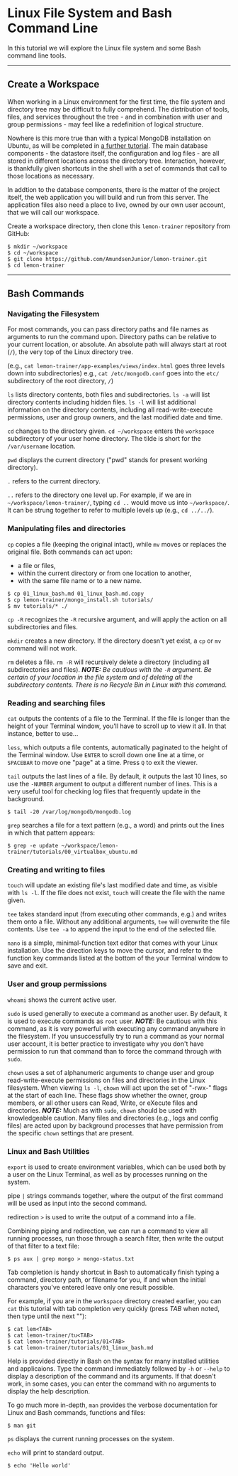 # Linux File System and Bash Command Line
In this tutorial we will explore the Linux file system and some Bash command line tools.

---

## Create a Workspace

When working in a Linux environment for the first time, the file system and directory tree may be difficult to fully comprehend. The distribution of tools, files, and services throughout the tree - and in combination with user and group permissions - may feel like a redefinition of logical structure.

Nowhere is this more true than with a typical MongoDB installation on Ubuntu, as will be completed in [a further tutorial](./03_mongodb_install.md). The main database components - the datastore itself, the configuration and log files - are all stored in different locations across the directory tree. Interaction, however, is thankfully given shortcuts in the shell with a set of commands that call to those locations as necessary.

In addtion to the database components, there is the matter of the project itself, the web application you will build and run from this server. The application files also need a place to live, owned by our own user account, that we will call our workspace.

Create a workspace directory, then clone this ```lemon-trainer``` repository from GitHub:
```
$ mkdir ~/workspace
$ cd ~/workspace
$ git clone https://github.com/AmundsenJunior/lemon-trainer.git
$ cd lemon-trainer
```

---

## Bash Commands

### Navigating the Filesystem
For most commands, you can pass directory paths and file names as arguments to run the command upon. Directory paths can be relative to your current location, or absolute. An absolute path will always start at root (```/```), the very top of the Linux directory tree.

(e.g., ```cat lemon-trainer/app-examples/views/index.html``` goes three levels down into subdirectories)
e.g., ```cat /etc/mongodb.conf``` goes into the ```etc/``` subdirectory of the root directory, ```/```)

```ls``` lists directory contents, both files and subdirectories.
  ```ls -a``` will list directory contents including hidden files.
  ```ls -l``` will list additional information on the directory contents, including all read-write-execute permissions, user and group owners, and the last modified date and time.

```cd``` changes to the directory given.
  ```cd ~/workspace``` enters the ```workspace``` subdirectory of your user home directory. The tilde is short for the ```/var/username``` location.

```pwd``` displays the current directory ("pwd" stands for present working directory).

```.``` refers to the current directory.

```..``` refers to the directory one level up. For example, if we are in ```~/workspace/lemon-trainer/```, typing ```cd ..``` would move us into ```~/workspace/```. It can be strung together to refer to multiple levels up (e.g., ```cd ../../```).

### Manipulating files and directories

```cp``` copies a file (keeping the original intact), while ```mv``` moves or replaces the original file. Both commands can act upon:
  * a file or files,
  * within the current directory or from one location to another,
  * with the same file name or to a new name.

  ```
  $ cp 01_linux_bash.md 01_linux_bash.md.copy
  $ cp lemon-trainer/mongo_install.sh tutorials/
  $ mv tutorials/* ./
  ```
  
  ```cp -R``` recognizes the ```-R``` recursive argument, and will apply the action on all subdirectories and files. 

```mkdir``` creates a new directory. If the directory doesn't yet exist, a ```cp``` or ```mv``` command will not work.

```rm``` deletes a file.
  ```rm -R``` will recursively delete a directory (including all subdirectories and files).
  ***NOTE:** Be cautious with the ```-R``` argument. Be certain of your location in the file system and of deleting all the subdirectory contents. There is no Recycle Bin in Linux with this command.*

### Reading and searching files

```cat``` outputs the contents of a file to the Terminal. If the file is longer than the height of your Terminal window, you'll have to scroll up to view it all. In that instance, better to use...

```less```, which outputs a file contents, automatically paginated to the height of the Terminal window. Use ```ENTER``` to scroll down one line at a time, or ```SPACEBAR``` to move one "page" at a time. Press ```Q``` to exit the viewer.

```tail``` outputs the last lines of a file. By default, it outputs the last 10 lines, so use the ```-NUMBER``` argument to output a different number of lines. This is a very useful tool for checking log files that frequently update in the background.
  ```
  $ tail -20 /var/log/mongodb/mongodb.log
  ```

```grep``` searches a file for a text pattern (e.g., a word) and prints out the lines in which that pattern appears:
  ```
  $ grep -e update ~/workspace/lemon-trainer/tutorials/00_virtualbox_ubuntu.md
  ```

### Creating and writing to files

```touch``` will update an existing file's last modified date and time, as visible with ```ls -l```. If the file does not exist, ```touch``` will create the file with the name given.

```tee``` takes standard input (from executing other commands, e.g.) and writes them onto a file. Without any additional arguments, ```tee``` will overwrite the file contents. Use ```tee -a``` to append the input to the end of the selected file.

```nano``` is a simple, minimal-function text editor that comes with your Linux installation. Use the direction keys to move the cursor, and refer to the function key commands listed at the bottom of the your Terminal window to save and exit.

### User and group permissions

```whoami``` shows the current active user.

```sudo``` is used generally to execute a command as another user. By default, it is used to execute commands as ```root``` user.
  ***NOTE:*** Be cautious with this command, as it is very powerful with executing any command anywhere in the filesystem. If you unsuccessfully try to run a command as your normal user account, it is better practice to investigate why you don't have permission to run that command than to force the command through with ```sudo```.

```chown``` uses a set of alphanumeric arguments to change user and group read-write-execute permissions on files and directories in the Linux filesystem. When viewing ```ls -l```, ```chown``` will act upon the set of "-rwx-" flags at the start of each line. These flags show whether the owner, group members, or all other users can Read, Write, or eXecute files and directories.
  ***NOTE:*** Much as with ```sudo```, ```chown``` should be used with knowledgeable caution. Many files and directories (e.g., logs and config files) are acted upon by background processes that have permission from the specific ```chown``` settings that are present.

### Linux and Bash Utilities

```export``` is used to create environment variables, which can be used both by a user on the Linux Terminal, as well as by processes running on the system.

pipe ```|``` strings commands together, where the output of the first command will be used as input into the second command.

redirection ```>``` is used to write the output of a command into a file.

Combining piping and redirection, we can run a command to view all running processes, run those through a search filter, then write the output of that filter to a text file:
```
$ ps aux | grep mongo > mongo-status.txt
```

Tab completion is handy shortcut in Bash to automatically finish typing a command, directory path, or filename for you, if and when the initial characters you've entered leave only one result possible.

For example, if you are in the ```workspace``` directory created earlier, you can ```cat``` this tutorial with tab completion very quickly (press *TAB* when noted, then type until the next "<TAB>"):
```
$ cat lem<TAB>
$ cat lemon-trainer/tu<TAB>
$ cat lemon-trainer/tutorials/01<TAB>
$ cat lemon-trainer/tutorials/01_linux_bash.md
```

Help is provided directly in Bash on the syntax for many installed utilities and applicaions. Type the command immediately followed by ```-h``` or ```--help``` to display a description of the command and its arguments. If that doesn't work, in some cases, you can enter the command with no arguments to display the help description.

To go much more in-depth, ```man``` provides the verbose documentation for Linux and Bash commands, functions and files:
```
$ man git
```

```ps``` displays the current running processes on the system.

```echo``` will print to standard output.
```
$ echo 'Hello world'
```


